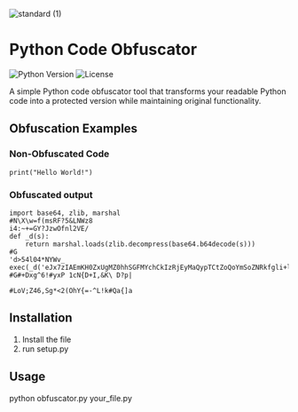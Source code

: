 ![standard (1)](https://github.com/user-attachments/assets/63307f3d-b158-4a7c-a11f-9e97b8318c98)

# Python Code Obfuscator

![Python Version](https://img.shields.io/badge/python-3.6+-blue.svg)
![License](https://img.shields.io/badge/license-MIT-red)

A simple Python code obfuscator tool that transforms your readable Python code into a protected version while maintaining original functionality. 


## Obfuscation Examples

### Non-Obfuscated Code
```
print("Hello World!")
```
### Obfuscated output
```
import base64, zlib, marshal
#N\X\w=f(msRF?5&LNWz8
i4:~+=GY?JzwOfnl2VE/
def _d(s):
    return marshal.loads(zlib.decompress(base64.b64decode(s)))
#G
'd>54l04*NYWv_
exec(_d('eJx7zIAEmKH0ZxUgMZ0hhSGFMYchCkIzRjEyMaQypTCtZoQoYmSoZNRkfgli+lXxeKTm5OQrhOcX5aQoajLfYktKLE41M7nFUpWTmXSLtaAoM69kJcNnkOJfHDbFJUB+uh2QlZufUpqTalfECTaQgaFYGEh8YGZkZLzNwHubgfsmA2tD3lUG0SJ2oDgAhignIw=='))
#G#+Dxg^6!#yxP 1cN{D+I,&K\	D?p|

#LoV;Z46,Sg*<2(OhY{=-^L!k#Qa{]a
```
## Installation
1. Install the file
2. run setup.py

## Usage
python obfuscator.py your_file.py

